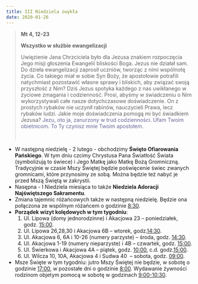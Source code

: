 ```yaml
---
title: III Niedziela zwykła
date: 2020-01-26
---
```


> **Mt 4, 12-23**
>
> **Wszystko w służbie ewangelizacji**
>
> Uwięzienie Jana Chrzciciela było dla Jezusa znakiem rozpoczęcia Jego misji głoszenia Ewangelii bliskości Boga. Jezus nie działał sam. Do dzieła ewangelizacji zaprosił uczniów, tworząc z nimi wspólnotę życia. Co takiego miał w sobie Syn Boży, że apostołowie potrafili natychmiast pozostawić własne sprawy i bliskich, aby związać swoją przyszłość z Nim? Dziś Jezus spotyka każdego z nas uwikłanego w życiowe zmagania i codzienność. Prosi, abyśmy w świadczeniu o Nim wykorzystywali całe nasze dotychczasowe doświadczenie. On z prostych rybaków nie uczynił rabinów, nauczycieli Prawa, lecz rybaków ludzi. Jakie moje doświadczenia pomogą mi być świadkiem Jezusa?
> <span style="color: #666699;">Jezu, oto ja, zanurzony w trud codzienności. Ufam Twoim obietnicom. To Ty czynisz mnie Twoim apostołem. </span>
>
> &nbsp;


- W następną niedzielę - 2 lutego - obchodzimy **Święto Ofiarowania Pańskiego**. W tym dniu czcimy Chrystusa Pana Światłość Świata (symbolizują to świece) i Jego Matkę jako Matkę Bożą Gromniczną. Tradycyjnie w czasie Mszy Świętej będzie poświęcenie świec zwanych gromnicami, które przynosimy ze sobą. Można będzie też nabyć je przed Mszą Świętą w zakrystii.
- Nasępna - I Niedziela miesiąca to także **Niedziela Adoracji Najświętszego Sakramentu**.
- Zmiana tajemnic różańcowych także w następną niedzielę. Będzie ona połączona ze wspólnym różańcem o godzinie <u>8:30</u>.
- **Porządek wizyt kolędowych w tym tygodniu**:
  1. Ul. Lipowa (domy jednorodzinne) i Akacjowa 23 – poniedziałek, godz. <u>15:00</u>.
  2. Ul. Lipowa 26,28,30 i Akacjowa 6B – wtorek, godz.<u>14:30</u>.
  3. Ul. Akacjowa 6, 6A i 10-26 (numery parzyste) – środa, godz. <u>14:30</u>.
  4. Ul. Akacjowa 1-19 (numery nieparzyste) i 4B – czwartek, godz. <u>15:00</u>.
  5. Ul. Świerkowa i Akacjowa 4A – piątek, godz. <u>10:00</u>, c.d. godz.<u>15:00</u>.
  6. Ul. Wilcza 10, 10A, Akacjowa 4 i Sudwa 40  – sobota, godz. <u>09:00</u>.
- Msze Święte w tym tygodniu: jutro Mszy Świętej nie będzie, w sobotę o godzinie <u>17:00</u>, w pozostałe dni o godzinie <u>8:00</u>.
Wydawanie żywności rodzinom objetym pomocą w sobotę w godzinach <u>9:00-10:30</u>.
